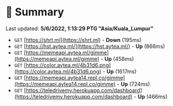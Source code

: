# 📖 Summary
Last updated: **5/6/2022, 1:13:29 PTG "Asia/Kuala_Lumpur"**

- `GET` [https://shrt.ml](https://shrt.ml) - **Down** (195ms)
- `GET` [https://hst.aytea.ml/](https://hst.aytea.ml/) - **Up** (866ms)
- `GET` [https://memeapi.aytea.ml/gimme](https://memeapi.aytea.ml/gimme) - **Up** (458ms)
- `GET` [https://color.aytea.ml/4b31d6.png](https://color.aytea.ml/4b31d6.png) - **Up** (1617ms)
- `GET` [https://memeapi.aytea14.repl.co/gimme](https://memeapi.aytea14.repl.co/gimme) - **Up** (724ms)
- `GET` [https://teledrivemy.herokuapp.com/dashboard](https://teledrivemy.herokuapp.com/dashboard) - **Up** (466ms)
